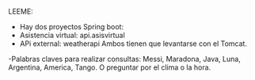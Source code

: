 LEEME:


- Hay dos proyectos Spring boot:
 - Asistencia virtual: api.asisvirtual 
 - APi external: weatherapi
 Ambos tienen que levantarse con el Tomcat.

-Palabras claves para realizar consultas:
 Messi, Maradona, Java, Luna, Argentina, America, Tango.
 O preguntar por el clima o la hora.
